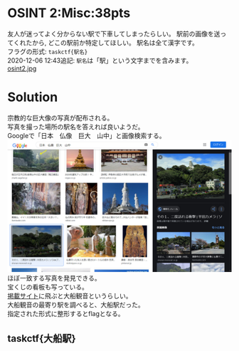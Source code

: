 # OSINT 2:Misc:38pts
友人が迷ってよく分からない駅で下車してしまったらしい。 駅前の画像を送ってくれたから, どこの駅前か特定してほしい。 駅名は全て漢字です。  
フラグの形式: `taskctf{駅名}`  
2020-12-06 12:43追記: `駅名`は「駅」という文字までを含みます。  
[osint2.jpg](osint2.jpg)  

# Solution
宗教的な巨大像の写真が配布される。  
写真を撮った場所の駅名を答えれば良いようだ。  
Googleで「日本　仏像　巨大　山中」と画像検索する。  
![sgoogle.png](images/sgoogle.png)  
ほぼ一致する写真を発見できる。  
宝くじの看板も写っている。  
[掲載サイト](https://www.shonan-monorail.co.jp/sora_de_bra-n/2018/09/post-156.html)に飛ぶと大船観音というらしい。  
大船観音の最寄り駅を調べると、大船駅だった。  
指定された形式に整形するとflagとなる。  

## taskctf{大船駅}